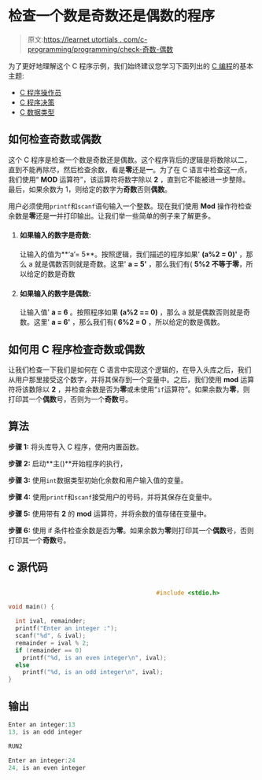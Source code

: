 # 检查一个数是奇数还是偶数的程序

> 原文:[https://learnet utortials . com/c-programming/programming/check-奇数-偶数](https://learnetutorials.com/c-programming/programs/check-odd-even-number)

为了更好地理解这个 C 程序示例，我们始终建议您学习下面列出的 [C 编程](../ "C programming")的基本主题:

*   [C 程序操作员](../../c-programming/operators "C program tokens")
*   [C 程序决策](../../c-programming/decision-making-statements "C programming decision making")
*   [C 数据类型](../../c-programming/data-types-modifiers "C data types")

## 如何检查奇数或偶数

这个 C 程序是检查一个数是奇数还是偶数。这个程序背后的逻辑是将数除以二，直到不能再除尽，然后检查余数，看是**零**还是**一**。为了在 C 语言中检查这一点，我们使用“ **MOD** 运算符”，该运算符将数字除以 **2** ，直到它不能被进一步整除。最后，如果余数为 1，则给定的数字为**奇数**否则**偶数**。

用户必须使用`printf`和`scanf`语句输入一个整数。现在我们使用 **Mod** 操作符检查余数是**零**还是**一**并打印输出。让我们举一些简单的例子来了解更多。

1.  #### 如果输入的数字是奇数:

    让输入的值为**‘a’= 5**。按照逻辑，我们描述的程序如果' **(a%2 = 0)'** ，那么 a 就是偶数否则就是奇数。这里' **a = 5'** ，那么我们有( **5%2 不等于零**，所以给定的数是奇数

2.  #### 如果输入的数字是偶数:

    让输入值' **a = 6** 。按照程序如果 **(a%2 == 0)** ，那么 a 就是偶数否则就是奇数。这里' **a = 6'** ，那么我们有( **6%2 = 0** ，所以给定的数是偶数。

## 如何用 C 程序检查奇数或偶数

让我们检查一下我们是如何在 C 语言中实现这个逻辑的，在导入头库之后，我们从用户那里接受这个数字，并将其保存到一个变量中。之后，我们使用 **mod** 运算符将该数除以 **2** ，并检查余数是否为**零**或未使用“`if`运算符”。如果余数为**零**，则打印其一个**偶数**号，否则为一个**奇数**号。

## 算法

**步骤 1:** 将头库导入 C 程序，使用内置函数。

**步骤 2:** 启动**主()**开始程序的执行，

**步骤 3:** 使用`int`数据类型初始化余数和用户输入值的变量。

**步骤 4:** 使用`printf`和`scanf`接受用户的号码，并将其保存在变量中。

**步骤 5:** 使用带有 **2** 的 **mod** 运算符，并将余数的值存储在变量中。

**步骤 6:** 使用 if 条件检查余数是否为**零**。如果余数为**零**则打印其一个**偶数**号，否则打印其一个**奇数**号。

## c 源代码

```c

                                          #include <stdio.h>

void main() {

  int ival, remainder;
  printf("Enter an integer :");
  scanf("%d", & ival);
  remainder = ival % 2;
  if (remainder == 0)
    printf("%d, is an even integer\n", ival);
  else
    printf("%d, is an odd integer\n", ival);
}

```

## 输出

```c
Enter an integer:13
13, is an odd integer

RUN2

Enter an integer:24
24, is an even integer
```